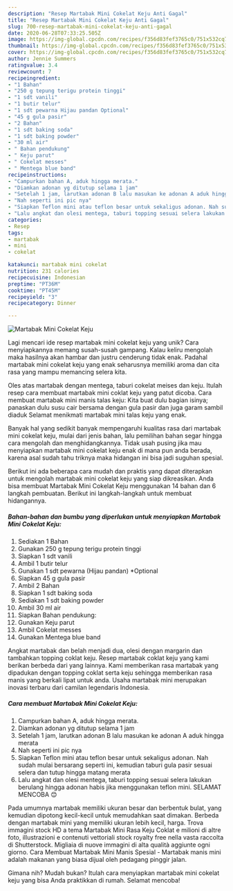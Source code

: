 ```yaml
---
description: "Resep Martabak Mini Cokelat Keju Anti Gagal"
title: "Resep Martabak Mini Cokelat Keju Anti Gagal"
slug: 700-resep-martabak-mini-cokelat-keju-anti-gagal
date: 2020-06-28T07:33:25.505Z
image: https://img-global.cpcdn.com/recipes/f356d83fef3765c0/751x532cq70/martabak-mini-cokelat-keju-foto-resep-utama.jpg
thumbnail: https://img-global.cpcdn.com/recipes/f356d83fef3765c0/751x532cq70/martabak-mini-cokelat-keju-foto-resep-utama.jpg
cover: https://img-global.cpcdn.com/recipes/f356d83fef3765c0/751x532cq70/martabak-mini-cokelat-keju-foto-resep-utama.jpg
author: Jennie Summers
ratingvalue: 3.4
reviewcount: 7
recipeingredient:
- "1 Bahan"
- "250 g tepung terigu protein tinggi"
- "1 sdt vanili"
- "1 butir telur"
- "1 sdt pewarna Hijau pandan Optional"
- "45 g gula pasir"
- "2 Bahan"
- "1 sdt baking soda"
- "1 sdt baking powder"
- "30 ml air"
- " Bahan pendukung"
- " Keju parut"
- " Cokelat messes"
- " Mentega blue band"
recipeinstructions:
- "Campurkan bahan A, aduk hingga merata."
- "Diamkan adonan yg ditutup selama 1 jam"
- "Setelah 1 jam, larutkan adonan B lalu masukan ke adonan A aduk hingga merata"
- "Nah seperti ini pic nya"
- "Siapkan Teflon mini atau teflon besar untuk sekaligus adonan. Nah sudah mulai bersarang seperti ini, kemudian taburi gula pasir sesuai selera dan tutup hingga matang merata"
- "Lalu angkat dan olesi mentega, taburi topping sesuai selera lakukan berulang hingga adonan habis jika menggunakan teflon mini. SELAMAT MENCOBA 😊"
categories:
- Resep
tags:
- martabak
- mini
- cokelat

katakunci: martabak mini cokelat 
nutrition: 231 calories
recipecuisine: Indonesian
preptime: "PT36M"
cooktime: "PT45M"
recipeyield: "3"
recipecategory: Dinner

---
```



![Martabak Mini Cokelat Keju](https://img-global.cpcdn.com/recipes/f356d83fef3765c0/751x532cq70/martabak-mini-cokelat-keju-foto-resep-utama.jpg)

Lagi mencari ide resep martabak mini cokelat keju yang unik? Cara menyiapkannya memang susah-susah gampang. Kalau keliru mengolah maka hasilnya akan hambar dan justru cenderung tidak enak. Padahal martabak mini cokelat keju yang enak seharusnya memiliki aroma dan cita rasa yang mampu memancing selera kita.

Oles atas martabak dengan mentega, taburi cokelat meises dan keju. Itulah resep cara membuat martabak mini coklat keju yang patut dicoba. Cara membuat martabak mini manis talas keju: Kita buat dulu bagian isinya; panaskan dulu susu cair bersama dengan gula pasir dan juga garam sambil diaduk Selamat menikmati martabak mini talas keju yang enak.

Banyak hal yang sedikit banyak mempengaruhi kualitas rasa dari martabak mini cokelat keju, mulai dari jenis bahan, lalu pemilihan bahan segar hingga cara mengolah dan menghidangkannya. Tidak usah pusing jika mau menyiapkan martabak mini cokelat keju enak di mana pun anda berada, karena asal sudah tahu triknya maka hidangan ini bisa jadi suguhan spesial.


Berikut ini ada beberapa cara mudah dan praktis yang dapat diterapkan untuk mengolah martabak mini cokelat keju yang siap dikreasikan. Anda bisa membuat Martabak Mini Cokelat Keju menggunakan 14 bahan dan 6 langkah pembuatan. Berikut ini langkah-langkah untuk membuat hidangannya.

<!--inarticleads1-->

##### Bahan-bahan dan bumbu yang diperlukan untuk menyiapkan Martabak Mini Cokelat Keju:

1. Sediakan 1 Bahan
1. Gunakan 250 g tepung terigu protein tinggi
1. Siapkan 1 sdt vanili
1. Ambil 1 butir telur
1. Gunakan 1 sdt pewarna (Hijau pandan) *Optional
1. Siapkan 45 g gula pasir
1. Ambil 2 Bahan
1. Siapkan 1 sdt baking soda
1. Sediakan 1 sdt baking powder
1. Ambil 30 ml air
1. Siapkan  Bahan pendukung:
1. Gunakan  Keju parut
1. Ambil  Cokelat messes
1. Gunakan  Mentega blue band


Angkat martabak dan belah menjadi dua, olesi dengan margarin dan tambahkan topping coklat keju. Resep martabak coklat keju yang kami berikan berbeda dari yang lainnya. Kami memberikan rasa martabak yang dipadukan dengan topping coklat serta keju sehingga memberikan rasa manis yang berkali lipat untuk anda. Usaha martabak mini merupakan inovasi terbaru dari camilan legendaris Indonesia. 

<!--inarticleads2-->

##### Cara membuat Martabak Mini Cokelat Keju:

1. Campurkan bahan A, aduk hingga merata.
1. Diamkan adonan yg ditutup selama 1 jam
1. Setelah 1 jam, larutkan adonan B lalu masukan ke adonan A aduk hingga merata
1. Nah seperti ini pic nya
1. Siapkan Teflon mini atau teflon besar untuk sekaligus adonan. Nah sudah mulai bersarang seperti ini, kemudian taburi gula pasir sesuai selera dan tutup hingga matang merata
1. Lalu angkat dan olesi mentega, taburi topping sesuai selera lakukan berulang hingga adonan habis jika menggunakan teflon mini. SELAMAT MENCOBA 😊


Pada umumnya martabak memiliki ukuran besar dan berbentuk bulat, yang kemudian dipotong kecil-kecil untuk memudahkan saat dimakan. Berbeda dengan martabak mini yang memiliki ukuran lebih kecil, harga. Trova immagini stock HD a tema Martabak Mini Rasa Keju Coklat e milioni di altre foto, illustrazioni e contenuti vettoriali stock royalty free nella vasta raccolta di Shutterstock. Migliaia di nuove immagini di alta qualità aggiunte ogni giorno. Cara Membuat Martabak Mini Manis Spesial - Martabak manis mini adalah makanan yang biasa dijual oleh pedagang pinggir jalan. 

Gimana nih? Mudah bukan? Itulah cara menyiapkan martabak mini cokelat keju yang bisa Anda praktikkan di rumah. Selamat mencoba!
